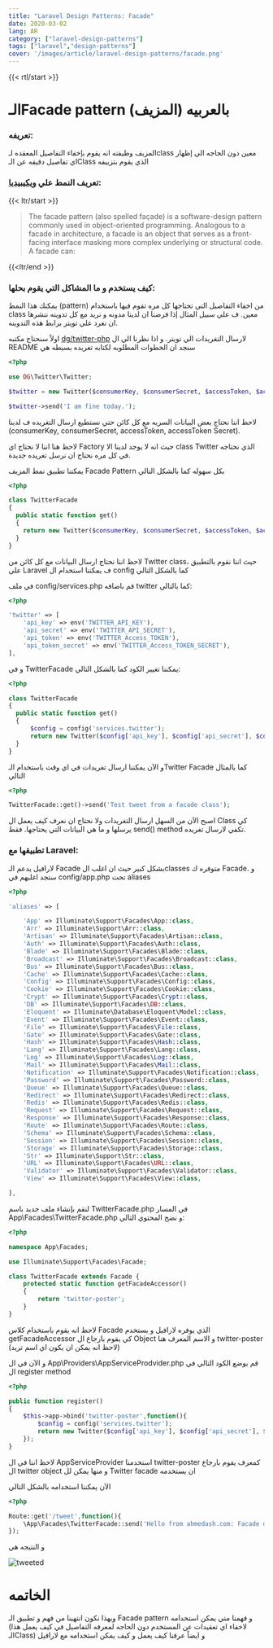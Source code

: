 ```yaml
---
title: "Laravel Design Patterns: Facade"
date: 2020-03-02
lang: AR
category: ["laravel-design-patterns"]
tags: ["laravel","design-patterns"]
cover: '/images/article/laravel-design-patterns/facade.png'
---
```


{{< rtl/start >}}
# الـFacade pattern بالعربيه (المزيف)

### **تعريفه:**

المزيف وظيفته انه يقوم بإخفاء التفاصيل المعقده لـclass معين دون الحاجه الي إظهار اي تفاصيل دقيقه عن الـClass الذي يقوم بتزييفه

### تعريف النمط علي [ ويكيبيديا](https://en.wikipedia.org/wiki/Facade_pattern):

{{< ltr/start >}}
> The facade pattern (also spelled façade) is a software-design pattern commonly used in object-oriented programming. Analogous to a facade in architecture, a facade is an object that serves as a front-facing interface masking more complex underlying or structural code. A facade can:

{{<ltr/end >}}


### **كيف يستخدم و ما المشاكل التي يقوم بحلها:**

يمكنك هذا النمط (pattern) من اخفاء التفاصيل التي تحتاجها كل مره تقوم فيها باستخدام class معين. ف علي سبيل المثال إذا فرضنا ان لدينا مدونه و نريد مع كل تدوينه ننشرها ان نغرد علي تويتر برابط هذه التدوينه.

اولاً سنحتاج مكتبه [dg/twitter-php](https://github.com/dg/twitter-php) لارسال التغريدات الي تويتر. و اذا نظرنا الي ال README سنجد ان الخطوات المطلوبه لكتابه تغريده بسيطه هي 

```php
<?php

use DG\Twitter\Twitter;

$twitter = new Twitter($consumerKey, $consumerSecret, $accessToken, $accessTokenSecret);

$twitter->send('I am fine today.');
```

لاحظ اننا نحتاج بعض البيانات السريه مع كل كائن حتي نستطيع ارسال التغريده ف لدينا (consumerKey, consumerSecret, accessToken, accessToken Secret). 

لاحظ هنا اننا لا نحتاج اي Factory حيث انه لا يوجد لدينا الا class Twitter الذي نحتاجه في كل مره نحتاج ان نرسل تغريده جديدة.

يمكننا تطبيق نمط المزيف Facade Pattern بكل سهوله كما بالشكل التالي 


```php
<?php

class TwitterFacade 
{
  public static function get()
  {
    return new Twitter($consumerKey, $consumerSecret, $accessToken, $accessTokenSecret);
  }
}
```

لاحظ اننا نحتاج ارسال البيانات مع كل كائن من Twitter class، حيث اننا نقوم بالتطبيق علي Laravel ف يمكننا استخدام ال config كما بالشكل التالي 

في ملف config/services.php قم باضافه twitter كما بالتالي:

```php
<?php

'twitter' => [
    'api_key' => env('TWITTER_API_KEY'),
    'api_secret' => env('TWITTER_API_SECRET'),
    'api_token' => env('TWITTER_Access_TOKEN'),
    'api_token_secret' => env('TWITTER_Access_TOKEN_SECRET'),
],
```

و في TwitterFacade يمكننا تغيير الكود كما بالشكل التالي:

```php
<?php

class TwitterFacade 
{
  public static function get()
  {
      $config = config('services.twitter');
      return new Twitter($config['api_key'], $config['api_secret'], $config['api_token'], $config['api_token_secret']);
  }
}
```

و الآن يمكننا ارسال تغريدات في اي وقت باستخدام الـTwitter Facade كما بالمثال التالي

```php
<?php

TwitterFacade::get()->send('Test tweet from a facade class');
```


اصبح الآن من السهل ارسال التغريدات ولا نحتاج ان نعرف كيف يعمل ال Class كي يرسلها و ما هي البيانات التي يحتاجها. فقط send() method تكفي لارسال تغريده.


### تطبيقها مع Laravel:

لارافيل يدعم الـ Facade بشكل كبير حيث ان اغلب الclasses متوفره ك Facade. و ستجد اغلبهم في config/app.php تحت aliases

```php
<?php

'aliases' => [

    'App' => Illuminate\Support\Facades\App::class,
    'Arr' => Illuminate\Support\Arr::class,
    'Artisan' => Illuminate\Support\Facades\Artisan::class,
    'Auth' => Illuminate\Support\Facades\Auth::class,
    'Blade' => Illuminate\Support\Facades\Blade::class,
    'Broadcast' => Illuminate\Support\Facades\Broadcast::class,
    'Bus' => Illuminate\Support\Facades\Bus::class,
    'Cache' => Illuminate\Support\Facades\Cache::class,
    'Config' => Illuminate\Support\Facades\Config::class,
    'Cookie' => Illuminate\Support\Facades\Cookie::class,
    'Crypt' => Illuminate\Support\Facades\Crypt::class,
    'DB' => Illuminate\Support\Facades\DB::class,
    'Eloquent' => Illuminate\Database\Eloquent\Model::class,
    'Event' => Illuminate\Support\Facades\Event::class,
    'File' => Illuminate\Support\Facades\File::class,
    'Gate' => Illuminate\Support\Facades\Gate::class,
    'Hash' => Illuminate\Support\Facades\Hash::class,
    'Lang' => Illuminate\Support\Facades\Lang::class,
    'Log' => Illuminate\Support\Facades\Log::class,
    'Mail' => Illuminate\Support\Facades\Mail::class,
    'Notification' => Illuminate\Support\Facades\Notification::class,
    'Password' => Illuminate\Support\Facades\Password::class,
    'Queue' => Illuminate\Support\Facades\Queue::class,
    'Redirect' => Illuminate\Support\Facades\Redirect::class,
    'Redis' => Illuminate\Support\Facades\Redis::class,
    'Request' => Illuminate\Support\Facades\Request::class,
    'Response' => Illuminate\Support\Facades\Response::class,
    'Route' => Illuminate\Support\Facades\Route::class,
    'Schema' => Illuminate\Support\Facades\Schema::class,
    'Session' => Illuminate\Support\Facades\Session::class,
    'Storage' => Illuminate\Support\Facades\Storage::class,
    'Str' => Illuminate\Support\Str::class,
    'URL' => Illuminate\Support\Facades\URL::class,
    'Validator' => Illuminate\Support\Facades\Validator::class,
    'View' => Illuminate\Support\Facades\View::class,

],
```

لنقم بإنشاء ملف جديد باسم TwitterFacade.php في المسار App\Facades\TwitterFacade.php و نضح المحتوي التالي:

```php
<?php

namespace App\Facades;

use Illuminate\Support\Facades\Facade;

class TwitterFacade extends Facade {
    protected static function getFacadeAccessor()
    {
        return 'twitter-poster';
    }
}
```

لاحظ انه يقوم باستخدام كلاس Facade الذي يوفره لارافيل و يستخدم getFacadeAccessor كي يقوم بارجاع ال Object و الاسم المعرف هنا twitter-poster (لاحظ انه يمكن ان يكون اي اسم تريد)

و الآن في ال App\Providers\AppServiceProdvider.php قم بوضع الكود التالي في ال register method 

```php
<?php

public function register()
{
    $this->app->bind('twitter-poster',function(){
        $config = config('services.twitter');
        return new Twitter($config['api_key'], $config['api_secret'], $config['api_token'], $config['api_token_secret']);
    });
}
```


لاحظ اننا في ال AppServiceProvider استخدمنا twitter-poster كمعرف يقوم بارجاع ال twitter object و منها يمكن لل Twitter facade ان يستخدمه

الآن يمكننا استخدامه بالشكل التالي


```php
<?php

Route::get('/tweet',function(){
    \App\Facades\TwitterFacade::send('Hello from ahmedash.com: Facade design pattern article');
});
```
و النتيجه هي

![tweeted](/images/image-1583174686394.png)

# الخاتمه

وبهذا نكون انتهينا من فهم و تطبيق الـ Facade pattern و فهمنا متي يمكن استخدامه (لاخفاء اي تعقيدات عن المستخدم دون الحاجه لمعرفه التفاصيل في كيف يعمل هذا الـClass) و ايضاً عرفنا كيف يعمل و كيف يمكن استخدامه مع لارافيل 
